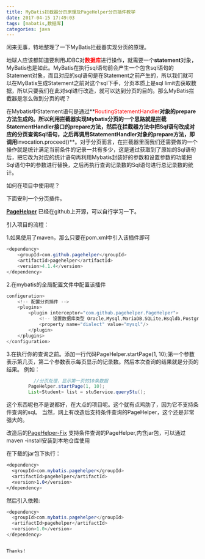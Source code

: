 ```yaml
---
title: MyBatis拦截器分页原理及PageHelper分页插件教学
date: 2017-04-15 17:49:03
tags: [mabatis,数据库]
categories: java
---
```

闲来无事，特地整理了一下MyBatis拦截器实现分页的原理。

地球人应该都知道要利用JDBC对<font color="red">**数据库**</font>进行操作，就需要一个**statement**对象，MyBatis也是如此。MyBatis在执行sql语句前会产生一个包含sql语句的Statement对象，而且对应的sql语句是在Statement之前产生的，所以我们就可以在MyBatis生成Statement之前对这个sql下手，分页本质上是sql limit去获取数据，所以只要我们在此对sql进行改造，就可以达到分页的目的。那么MyBatis拦截器是怎么做到分页的呢？

<!--more-->

在Mybatis中Statement语句是通过**<font color="red">RoutingStatementHandler</font>**对象的prepare方法生成的。所以利用拦截器实现Mybatis分页的一个思路就是拦截StatementHandler接口的prepare方法，然后在拦截器方法中把Sql语句改成对应的分页查询Sql语句，之后再调用StatementHandler对象的prepare方法，即调用**invocation.proceed()**。对于分页而言，在拦截器里面我们还需要做的一个操作就是统计满足当前条件的记录一共有多少，这是通过获取到了原始的Sql语句后，把它改为对应的统计语句再利用Mybatis封装好的参数和设置参数的功能把Sql语句中的参数进行替换，之后再执行查询记录数的Sql语句进行总记录数的统计。

如何在项目中使用呢？


下面安利一个分页插件。 

[**PageHelper**](https://github.com/pagehelper/Mybatis-PageHelper) 已经在github上开源，可以自行学习一下。

引入项目的流程：

1.如果使用了maven，那么只要在pom.xml中引入该插件即可

```java
<dependency>
    <groupId>com.github.pagehelper</groupId>
    <artifactId>pagehelper</artifactId>
    <version>4.1.4</version>
</dependency>
```
2.在mybatis的全局配置文件中配置该插件
```java
configuration>
    <!-- 配置分页插件 -->
    <plugins>
        <plugin interceptor="com.github.pagehelper.PageHelper">
            <!-- 设置数据库类型 Oracle,Mysql,MariaDB,SQLite,Hsqldb,PostgreSQL六种数据库-->        
            <property name="dialect" value="mysql"/>
        </plugin>
    </plugins>
</configuration>
```
3.在执行你的查询之前。添加一行代码PageHelper.startPage(1, 10);第一个参数表示第几页，第二个参数表示每页显示的记录数。然后本次查询的结果就是分页的结果。 
例如：
```java
		  //分页处理，显示第一页的10条数据
        PageHelper.startPage(1, 10);
        List<Student> list = stuService.queryStu();
```

这个东西呢也不是说都好，在大点的项目呢。这个就有点鸡肋了，因为它不支持条件查询的sql。 当然，网上有改造后支持条件查询的PageHelper，这个还是非常强大的。

改造后的[PageHelper-Fix](https://pan.baidu.com/s/1eSxdMlc) 支持条件查询的PageHelper,内含jar包，可以通过maven -install安装到本地仓库使用

在下载的jar包下执行：

```css
<dependency>
  <groupId>com.mybatis.pagehelper</groupId>
  <artifactId>pagehelper</artifactId>
  <version>1.0</version>
</dependency>
```
然后引入依赖:
```java
<dependency>
  <groupId>com.mybatis.pagehelper</groupId>
  <artifactId>pagehelper</artifactId>
  <version>1.0</version>
</dependency>
```


																			Thanks!